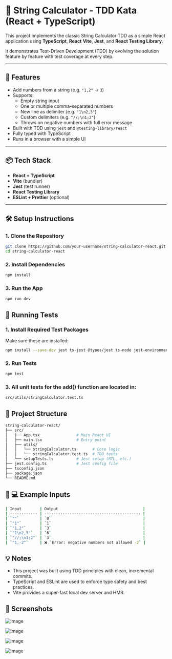 # 🧪 String Calculator - TDD Kata (React + TypeScript)

This project implements the classic String Calculator TDD as a simple React application using **TypeScript**, **React** **Vite**, **Jest**, and **React Testing Library**.

It demonstrates Test-Driven Development (TDD) by evolving the solution feature by feature with test coverage at every step.

---

## 🚀 Features

- Add numbers from a string (e.g. `"1,2"` → `3`)
- Supports:
  - Empty string input
  - One or multiple comma-separated numbers
  - New line as delimiter (e.g. `"1\n2,3"`)
  - Custom delimiters (e.g. `"//;\n1;2"`)
  - Throws on negative numbers with full error message
- Built with TDD using `jest` and `@testing-library/react`
- Fully typed with TypeScript
- Runs in a browser with a simple UI

---

## 📦 Tech Stack

- **React + TypeScript**
- **Vite** (bundler)
- **Jest** (test runner)
- **React Testing Library**
- **ESLint + Prettier** (optional)

---

## 🛠 Setup Instructions

### 1. Clone the Repository

```bash
git clone https://github.com/your-username/string-calculator-react.git
cd string-calculator-react
```

### 2. Install Dependencies

```bash
npm install
```

### 3. Run the App

```bash
npm run dev
```


## 🧪 Running Tests

### 1. Install Required Test Packages
Make sure these are installed:
```bash
npm install --save-dev jest ts-jest @types/jest ts-node jest-environment-jsdom @testing-library/react @testing-library/jest-dom
```

### 2. Run Tests

```bash
npm test
```

### 3. All unit tests for the add() function are located in:

```bash
src/utils/stringCalculator.test.ts
```

## 📁 Project Structure

```bash
string-calculator-react/
├── src/
│   ├── App.tsx                # Main React UI
│   ├── main.tsx               # Entry point
│   ├── utils/
│   │   └── stringCalculator.ts       # Core logic
│   │   └── stringCalculator.test.ts  # TDD tests
│   └── setupTests.ts          # Jest setup (RTL, etc.)
├── jest.config.ts             # Jest config file
├── tsconfig.json
├── package.json
└── README.md
```

## 📁 💻 Example Inputs

```bash
| Input        | Output                                     |
| ------------ | ------------------------------------------ |
| `""`         | `0`                                        |
| `"1"`        | `1`                                        |
| `"1,2"`      | `3`                                        |
| `"1\n2,3"`   | `6`                                        |
| `"//;\n1;2"` | `3`                                        |
| `"1,-2"`     | ❌ `Error: negative numbers not allowed -2` |
```

## 💡 Notes

- This project was built using TDD principles with clean, incremental commits.
- TypeScript and ESLint are used to enforce type safety and best practices.
- Vite provides a super-fast local dev server and HMR.

## 📸 Screenshots

![image](https://github.com/user-attachments/assets/89e0ff98-6699-4dd2-97a4-99531f3ea701)

![image](https://github.com/user-attachments/assets/ece07548-bb3d-4450-af98-427545809250)

![image](https://github.com/user-attachments/assets/8f9b2747-aebc-4e00-bcce-cb011df284c5)

![image](https://github.com/user-attachments/assets/cee34655-9964-45ef-9f1d-a1acde592e4a)





